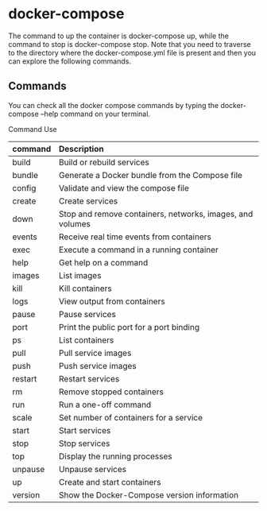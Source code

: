 # docker-compose
The command to up the container is docker-compose up, while the command to stop is docker-compose stop. Note that you need to traverse to the directory where the docker-compose.yml file is present and then you can explore the following commands.

## Commands
You can check all the docker compose commands by typing the docker-compose –help command on your terminal.

Command	Use

| command | Description 	                                         |
|:---     |:--------------------------------------------             |
|build	  | Build or rebuild services|
|bundle	  | Generate a Docker bundle from the Compose file           |
|config	  | Validate and view the compose file                       |
|create	  | Create services                                          |
|down	  | Stop and remove containers, networks, images, and volumes|
|events	  | Receive real time events from containers                 |
|exec	  | Execute a command in a running container   |
|help	  | Get help on a command                      |
|images	  | List images                                |
|kill	  | Kill containers                            |
|logs	  | View output from containers                |
|pause	  | Pause services                             |
|port	  | Print the public port for a port binding   |
|ps	      | List containers                            |
|pull	  | Pull service images                        |
|push	  | Push service images                        |
|restart  |	Restart services                           |
|rm	      | Remove stopped containers                  |
|run	  | Run a one-off command                      |
|scale	  | Set number of containers for a service     |
|start	  | Start services                             |
|stop	  | Stop services                              |
|top	  | Display the running processes              |
|unpause  | Unpause services                           |
|up	      | Create and start containers                |
|version  | Show the Docker-Compose version information|